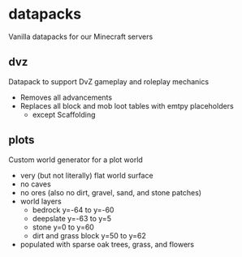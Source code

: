 # datapacks
Vanilla datapacks for our Minecraft servers

## dvz
Datapack to support DvZ gameplay and roleplay mechanics
- Removes all advancements
- Replaces all block and mob loot tables with emtpy placeholders
	- except Scaffolding

## plots
Custom world generator for a plot world
- very (but not literally) flat world surface
- no caves
- no ores (also no dirt, gravel, sand, and stone patches)
- world layers
  - bedrock y=-64 to y=-60
  - deepslate y=-63 to y=5
  - stone y=0 to y=60
  - dirt and grass block y=50 to y=62
- populated with sparse oak trees, grass, and flowers
